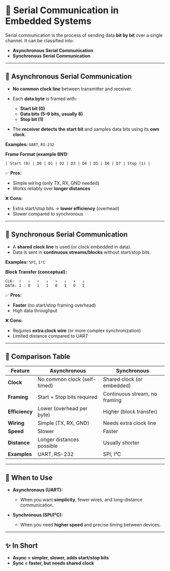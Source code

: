# 🔄 Serial Communication in Embedded Systems

Serial communication is the process of sending data **bit by bit** over a single channel.
It can be classified into:

* **Asynchronous Serial Communication**
* **Synchronous Serial Communication**

---

## 🔹 Asynchronous Serial Communication

* **No common clock line** between transmitter and receiver.

* Each **data byte** is framed with:

  * **Start bit (0)**
  * **Data bits (5–9 bits, usually 8)**
  * **Stop bit (1)**

* The **receiver detects the start bit** and samples data bits using its **own clock**.

**Examples:** `UART`, `RS-232`

**Frame Format (example 8N1):**

```
| Start (0) | D0 | D1 | D2 | D3 | D4 | D5 | D6 | D7 | Stop (1) |
```

✅ **Pros:**

* Simple wiring (only TX, RX, GND needed)
* Works reliably over **longer distances**

❌ **Cons:**

* Extra start/stop bits → **lower efficiency** (overhead)
* Slower compared to synchronous

---

## 🔹 Synchronous Serial Communication

* A **shared clock line** is used (or clock embedded in data).
* Data is sent in **continuous streams/blocks** without start/stop bits.

**Examples:** `SPI`, `I²C`

**Block Transfer (conceptual):**

```
CLK:  ↑   ↓   ↑   ↓   ↑   ↓   ↑   ↓
DATA: 1   0   1   1   0   1   0   1
```

✅ **Pros:**

* **Faster** (no start/stop framing overhead)
* High data throughput

❌ **Cons:**

* Requires **extra clock wire** (or more complex synchronization)
* Limited distance compared to UART

---

## 🔹 Comparison Table

| Feature        | **Asynchronous**             | **Synchronous**               |
| -------------- | ---------------------------- | ----------------------------- |
| **Clock**      | No common clock (self-timed) | Shared clock (or embedded)    |
| **Framing**    | Start + Stop bits required   | Continuous stream, no framing |
| **Efficiency** | Lower (overhead per byte)    | Higher (block transfer)       |
| **Wiring**     | Simple (TX, RX, GND)         | Needs extra clock line        |
| **Speed**      | Slower                       | Faster                        |
| **Distance**   | Longer distances possible    | Usually shorter               |
| **Examples**   | UART, RS-232                 | SPI, I²C                      |

---

## 🔹 When to Use

* **Asynchronous (UART):**

  * When you want **simplicity**, fewer wires, and long-distance communication.

* **Synchronous (SPI/I²C):**

  * When you need **higher speed** and precise timing between devices.

---

## ✨ In Short

* **Async = simpler, slower, adds start/stop bits**
* **Sync = faster, but needs shared clock**
